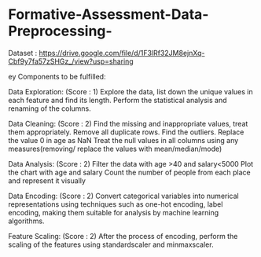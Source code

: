 # Formative-Assessment-Data-Preprocessing-




Dataset : https://drive.google.com/file/d/1F3lRf32JM8ejnXq-Cbf9y7fa57zSHGz_/view?usp=sharing


ey Components to be fulfilled:

Data Exploration: (Score : 1)
Explore the data, list down the unique values in each feature and find its length.
Perform the statistical analysis and renaming of the columns.

Data Cleaning: (Score : 2)
Find the missing and inappropriate values, treat them appropriately.
Remove all duplicate rows.
Find the outliers.
Replace the value 0 in age as NaN
Treat the null values in all columns using any measures(removing/ replace the values with mean/median/mode)

Data Analysis: (Score : 2)
Filter the data with age >40 and salary<5000
Plot the chart with age and salary
Count the number of people from each place and represent it visually

Data Encoding: (Score : 2)
Convert categorical variables into numerical representations using techniques such as one-hot encoding, label encoding, making them suitable for analysis by machine learning algorithms.

Feature Scaling: (Score : 2)
After the process of encoding, perform the scaling of the features using standardscaler and minmaxscaler.
